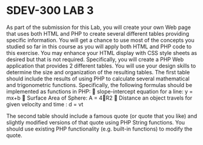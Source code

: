 # SDEV-300 LAB 3


As part of the submission for this Lab, you will create your own Web page that uses both HTML and PHP 
to create several different tables providing specific information. You will get a chance to use most of the 
concepts you studied so far in this course as you will apply both HTML and PHP code to this exercise. 
You may enhance your HTML display with CSS style sheets as desired but that is not required. 
Specifically, you will create a PHP Web application that provides 2 different tables. You will use your 
design skills to determine the size and organization of the resulting tables. 
The first table should include the results of using PHP to calculate several mathematical and 
trigonometric functions. Specifically, the following formulas should be implemented as functions in PHP: 
 slope-intercept equation for a line: y = mx+b 
 Surface Area of Sphere: A = 4R2 
 Distance an object travels for given velocity and time : d = vt 



The second table should include a famous quote (or quote that you like) and slightly modified versions 
of that quote using PHP String functions.  You should use existing PHP functionality (e.g. built-in 
functions) to modify the quote. 
